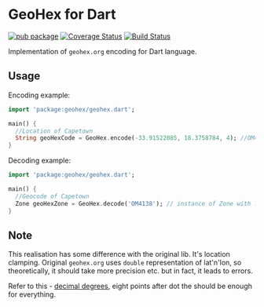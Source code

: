 # GeoHex for Dart

[![pub package](https://img.shields.io/pub/v/geohex.svg)](https://pub.dartlang.org/packages/geohex) [![Coverage Status](https://coveralls.io/repos/github/NiKoTron/geohex/badge.svg?branch=master)](https://coveralls.io/github/NiKoTron/geohex?branch=master) [![Build Status](https://travis-ci.org/NiKoTron/geohex.svg?branch=master)](https://travis-ci.org/NiKoTron/geohex)

Implementation of `geohex.org` encoding for Dart language.

## Usage

Encoding example:

```dart
import 'package:geohex/geohex.dart';

main() {
  //Location of Capetown
  String geoHexCode = GeoHex.encode(-33.91522085, 18.3758784, 4); //OM4138
}

```

Decoding example:

```dart
import 'package:geohex/geohex.dart';

main() {
  //Geocode of Capetown
  Zone geoHexZone = GeoHex.decode('OM4138'); // instance of Zone with lat -33.91522085 lon 18.3758784 and level 4
}

```

## Note

This realisation has some difference with the original lib. It's location clamping. Original `geohex.org` uses `double` representation of lat'n'lon, so theoretically, it should take more precision etc. but in fact, it leads to errors.

Refer to this - [decimal degrees](https://en.wikipedia.org/wiki/Decimal_degrees), eight points after dot the should be enough for everything.
